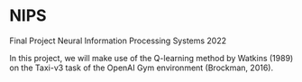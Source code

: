 # NIPS
Final Project Neural Information Processing Systems 2022

In this project, we will make use of the Q-learning method by Watkins (1989) on the Taxi-v3 task of
the OpenAI Gym environment (Brockman, 2016).
